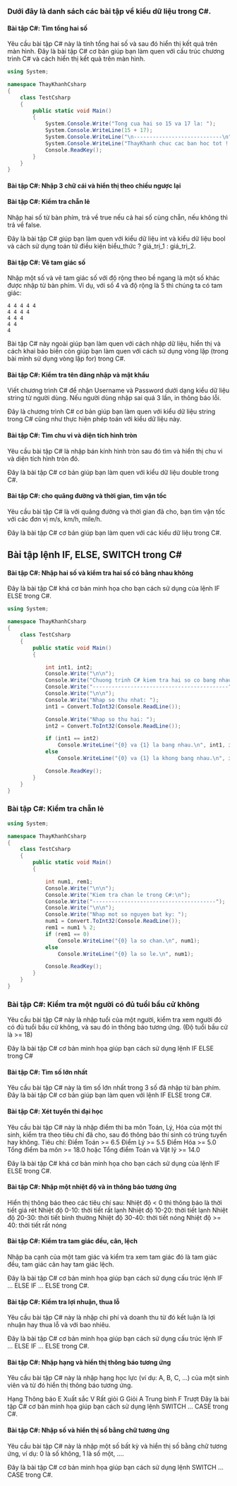 ### Dưới đây là danh sách các bài tập về kiểu dữ liệu trong C#.

#### Bài tập C#: Tìm tổng hai số
Yêu cầu bài tập C# này là tính tổng hai số và sau đó hiển thị kết quả trên màn hình. Đây là bài tập C# cơ bản giúp bạn làm quen với cấu trúc chương trình C# và cách hiển thị kết quả trên màn hình.

```c#
using System;

namespace ThayKhanhCsharp
{
    class TestCsharp
    {
        public static void Main()
        {
            System.Console.Write("Tong cua hai so 15 va 17 la: ");
            System.Console.WriteLine(15 + 17);  
            System.Console.WriteLine("\n----------------------------\n");
            System.Console.WriteLine("ThayKhanh chuc cac ban hoc tot !!!");
            Console.ReadKey();
        } 
    }
}
```

#### Bài tập C#: Nhập 3 chữ cái và hiển thị theo chiều ngược lại

#### Bài tập C#: Kiểm tra chẵn lẻ
Nhập hai số từ bàn phím, trả về true nếu cả hai số cùng chẵn, nếu không thì trả về false.

Đây là bài tập C# giúp bạn làm quen với kiểu dữ liệu int và kiểu dữ liệu bool và cách sử dụng toán tử điều kiện biểu_thức ? giá_trị_1 : giá_trị_2.

#### Bài tập C#: Vẽ tam giác số
Nhập một số và vẽ tam giác số với độ rộng theo bề ngang là một số khác được nhập từ bàn phím. Ví dụ, với số 4 và độ rộng là 5 thì chúng ta có tam giác:
````
4 4 4 4 4
4 4 4 4
4 4 4
4 4
4
````
Bài tập C# này ngoài giúp bạn làm quen với cách nhập dữ liệu, hiển thị và cách khai báo biến còn giúp bạn làm quen với cách sử dụng vòng lặp (trong bài mình sử dụng vòng lặp for) trong C#.

#### Bài tập C#: Kiểm tra tên đăng nhập và mật khẩu
Viết chương trình C# để nhận Username và Password dưới dạng kiểu dữ liệu string từ người dùng. Nếu người dùng nhập sai quá 3 lần, in thông báo lỗi.

Đây là chương trình C# cơ bản giúp bạn làm quen với kiểu dữ liệu string trong C# cũng như thực hiện phép toán với kiểu dữ liệu này.

#### Bài tập C#: Tìm chu vi và diện tích hình tròn
Yêu cầu bài tập C# là nhập bán kính hình tròn sau đó tìm và hiển thị chu vi và diện tích hình tròn đó.

Đây là bài tập C# cơ bản giúp bạn làm quen với kiểu dữ liệu double trong C#.

#### Bài tập C#: cho quãng đường và thời gian, tìm vận tốc
Yêu cầu bài tập C# là với quãng đường và thời gian đã cho, bạn tìm vận tốc với các đơn vị m/s, km/h, mile/h.

Đây là bài tập C# cơ bản giúp bạn làm quen với các kiểu dữ liệu trong C#.

## Bài tập lệnh IF, ELSE, SWITCH trong C#
#### Bài tập C#: Nhập hai số và kiểm tra hai số có bằng nhau không
Đây là bài tập C# khá cơ bản minh họa cho bạn cách sử dụng của lệnh IF ELSE trong C#.
```c#
using System;

namespace ThayKhanhCsharp
{
    class TestCsharp
    {
        public static void Main()
        {

            int int1, int2;
            Console.Write("\n\n");
            Console.Write("Chuong trinh C# kiem tra hai so co bang nhau khong:\n");
            Console.Write("-------------------------------------------");
            Console.Write("\n\n");
            Console.Write("Nhap so thu nhat: ");
            int1 = Convert.ToInt32(Console.ReadLine());

            Console.Write("Nhap so thu hai: ");
            int2 = Convert.ToInt32(Console.ReadLine());

            if (int1 == int2)
                Console.WriteLine("{0} va {1} la bang nhau.\n", int1, int2);
            else
                Console.WriteLine("{0} va {1} la khong bang nhau.\n", int1, int2);

            Console.ReadKey();
        } 
    }
}
```

### Bài tập C#: Kiểm tra chẵn lẻ

```c#
using System;

namespace ThayKhanhCsharp
{
    class TestCsharp
    {
        public static void Main()
        {

            int num1, rem1;
            Console.Write("\n\n");
            Console.Write("Kiem tra chan le trong C#:\n");
            Console.Write("---------------------------------------");
            Console.Write("\n\n");
            Console.Write("Nhap mot so nguyen bat ky: ");
            num1 = Convert.ToInt32(Console.ReadLine());
            rem1 = num1 % 2;
            if (rem1 == 0)
                Console.WriteLine("{0} la so chan.\n", num1);
            else
                Console.WriteLine("{0} la so le.\n", num1);

            Console.ReadKey();
        } 
    }
}
```

### Bài tập C#: Kiểm tra một người có đủ tuổi bầu cử không
Yêu cầu bài tập C# này là nhập tuổi của một người, kiểm tra xem người đó có đủ tuổi bầu cử không, và sau đó in thông báo tương ứng. (Độ tuổi bầu cử là >= 18)

Đây là bài tập C# cơ bản minh họa giúp bạn cách sử dụng lệnh IF ELSE trong C#

#### Bài tập C#: Tìm số lớn nhất
Yêu cầu bài tập C# này là tìm số lớn nhất trong 3 số đã nhập từ bàn phím. Đây là bài tập C# cơ bản giúp bạn làm quen với lệnh IF ELSE trong C#.

#### Bài tập C#: Xét tuyển thi đại học
Yêu cầu bài tập C# này là nhập điểm thi ba môn Toán, Lý, Hóa của một thí sinh, kiểm tra theo tiêu chí đã cho, sau đó thông báo thí sinh có trúng tuyển hay không.
Tiêu chí:
Điểm Toán >= 6.5
Điểm Lý >= 5.5
Điểm Hóa >= 5.0
Tổng điểm ba môn >= 18.0
hoặc
Tổng điểm Toán và Vật lý >= 14.0

Đây là bài tập C# khá cơ bản minh họa cho bạn cách sử dụng của lệnh IF ELSE trong C#.


#### Bài tập C#: Nhập một nhiệt độ và in thông báo tương ứng
Hiển thị thông báo theo các tiêu chí sau:
Nhiệt độ < 0 thì thông báo là thời tiết giá rét
Nhiệt độ 0-10: thời tiết rất lạnh
Nhiệt độ 10-20: thời tiết lạnh
Nhiệt độ 20-30: thời tiết bình thường
Nhiệt độ 30-40: thời tiết nóng
Nhiệt độ >= 40: thời tiết rất nóng


#### Bài tập C#: Kiểm tra tam giác đều, cân, lệch
Nhập ba cạnh của một tam giác và kiểm tra xem tam giác đó là tam giác đều, tam giác cân hay tam giác lệch.

Đây là bài tập C# cơ bản minh họa giúp bạn cách sử dụng cấu trúc lệnh IF ... ELSE IF ... ELSE trong C#.

#### Bài tập C#: Kiểm tra lợi nhuận, thua lỗ
Yêu cầu bài tập C# này là nhập chi phí và doanh thu từ đó kết luận là lợi nhuận hay thua lỗ và với bao nhiêu.

Đây là bài tập C# cơ bản minh họa giúp bạn cách sử dụng cấu trúc lệnh IF ... ELSE IF ... ELSE trong C#.


#### Bài tập C#: Nhập hạng và hiển thị thông báo tương ứng
Yêu cầu bài tập C# này là nhập hạng học lực (ví dụ: A, B, C, ...) của một sinh viên và từ đó hiển thị thông báo tương ứng.

Hạng                  Thông báo
E                      Xuất sắc
V                      Rất giỏi
G                      Giỏi
A                      Trung bình
F                      Trượt
Đây là bài tập C# cơ bản minh họa giúp bạn cách sử dụng lệnh SWITCH ... CASE trong C#.


#### Bài tập C#: Nhập số và hiển thị số bằng chữ tương ứng
Yêu cầu bài tập C# này là nhập một số bất kỳ và hiển thị số bằng chữ tương ứng, ví dụ: 0 là số không, 1 là số một, ....

Đây là bài tập C# cơ bản minh họa giúp bạn cách sử dụng lệnh SWITCH ... CASE trong C#.